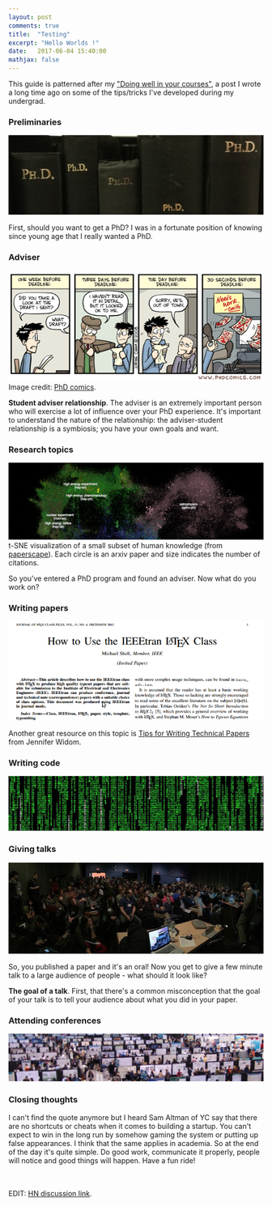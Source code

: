 ```yaml
---
layout: post
comments: true
title:  "Testing"
excerpt: "Hello Worlds !"
date:   2017-06-04 15:40:00
mathjax: false
---
```



This guide is patterned after my ["Doing well in your courses"](http://cs.stanford.edu/people/karpathy/advice.html), a post I wrote a long time ago on some of the tips/tricks I've developed during my undergrad.

### Preliminaries

<div class="imgcap">
<img src="/assets/phd/phds.jpg">
</div>


First, should you want to get a PhD? I was in a fortunate position of knowing since young age that I really wanted a PhD. 








### Adviser

<div class="imgcap">
<img src="/assets/phd/adviser.gif">
<div class="thecap">Image credit: <a href="http://www.phdcomics.com/comics/archive.php?comicid=1001">PhD comics</a>.</div>
</div>

**Student adviser relationship**. The adviser is an extremely important person who will exercise a lot of influence over your PhD experience. It's important to understand the nature of the relationship: the adviser-student relationship is a symbiosis; you have your own goals and want.
 


### Research topics

<div class="imgcap">
<img src="/assets/phd/arxiv-papers.png">
<div class="thecap">t-SNE visualization of a small subset of human knowledge (from <a href="http://paperscape.org/">paperscape</a>). Each circle is an arxiv paper and size indicates the number of citations.</div>
</div>

So you've entered a PhD program and found an adviser. Now what do you work on?








### Writing papers

<div class="imgcap">
<img src="/assets/phd/latex.png">
</div>





Another great resource on this topic is [Tips for Writing Technical Papers](https://cs.stanford.edu/people/widom/paper-writing.html) from Jennifer Widom.

### Writing code

<div class="imgcap">
<img src="/assets/phd/code.jpg">
</div>




### Giving talks

<div class="imgcap">
<img src="/assets/phd/talk.jpg">
</div>

So, you published a paper and it's an oral! Now you get to give a few minute talk to a large audience of people - what should it look like?

**The goal of a talk**. First, that there's a common misconception that the goal of your talk is to tell your audience about what you did in your paper. 



### Attending conferences

<div class="imgcap">
<img src="/assets/phd/posters.jpg">
</div>





### Closing thoughts

I can't find the quote anymore but I heard Sam Altman of YC say that there are no shortcuts or cheats when it comes to building a startup. You can't expect to win in the long run by somehow gaming the system or putting up false appearances. I think that the same applies in academia. 
So at the end of the day it's quite simple. Do good work, communicate it properly, people will notice and good things will happen. Have a fun ride!

<br><br>
EDIT: [HN discussion link](https://news.ycombinator.com/item?id=12447495). 
